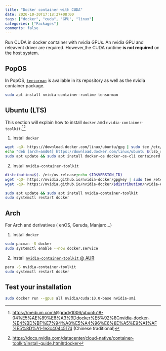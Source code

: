 ```yaml
---
title: "Docker container with CUDA"
date: 2020-10-30T17:18:27+08:00
tags: ["docker", "cuda", "GPU", "linux"]
categories: ["Packages"]
comments: false
---
```


Run CUDA in docker container with nvidia GPUs. An nvidia GPU and releavent driver are required. However,the CUDA runtime **is not required** on the host system.

<!--more-->

## PopOS

In PopOS, [`tensorman`](https://github.com/pop-os/tensorman) is available in its repository as well as the nvidia container package.

```bash
sudo apt install nvidia-container-runtime tensorman
```

## Ubuntu (LTS)

This section will explain how to install `docker` and `nvidia-container-toolkit`.[^Grady Huang][^nvidia]

[^Grady Huang]: https://medium.com/@grady1006/ubuntu18-04%E5%AE%89%E8%A3%9Ddocker%E5%92%8Cnvidia-docker-%E4%BD%BF%E7%94%A8%E5%A4%96%E6%8E%A5%E9%A1%AF%E5%8D%A1-1e3c404c517d (Chinese traditional)
[^nvidia]: https://docs.nvidia.com/datacenter/cloud-native/container-toolkit/install-guide.html#docker

1. Install `docker`

```bash
wget -qO- https://download.docker.com/linux/ubuntu/gpg | sudo tee /etc/apt/trusted.gpg.d/docker.asc > /dev/null
echo "deb [arch=amd64] https://download.docker.com/linux/ubuntu $(lsb_release -cs) stable" | sudo tee /etc/apt/sources.list.d/docker.list > /dev/null
sudo apt update && sudo apt install docker-ce docker-ce-cli containerd.io
```

2. Install `nvidia-container-toolkit`

```bash
distribution=$(. /etc/os-release;echo $ID$VERSION_ID)
wget -qO- https://nvidia.github.io/nvidia-docker/gpgkey | sudo tee /etc/apt/trusted.gpg.d/nvidia-docker.asc > /dev/null
wget -qO- https://nvidia.github.io/nvidia-docker/$distribution/nvidia-docker.list | sudo tee /etc/apt/sources.list.d/nvidia-docker.list > /dev/null

sudo apt update && sudo apt install nvidia-container-toolkit
sudo systemctl restart docker
```

## Arch

For Arch and derivatives ( enOS, Garuda, Manjaro...)

1. Install `docker`

```bash
sudo pacman -S docker
sudo systemctl enable --now docker.service
```

2. Install [`nvidia-container-toolkit` @ AUR](https://aur.archlinux.org/packages/nvidia-container-toolkit/)

```bash
paru -S nvidia-container-toolkit
sudo systemctl restart docker
```

## Test your installation

```bash
sudo docker run --gpus all nvidia/cuda:10.0-base nvidia-smi
```
